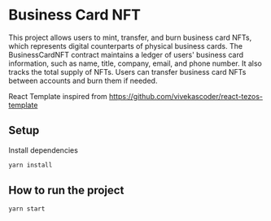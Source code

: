 # Business Card NFT

This project allows users to mint, transfer, and burn business card NFTs, which represents digital counterparts of physical business cards. The BusinessCardNFT contract maintains a ledger of users' business card information, such as name, title, company, email, and phone number. It also tracks the total supply of NFTs. Users can transfer business card NFTs between accounts and burn them if needed.


React Template inspired from https://github.com/vivekascoder/react-tezos-template

## Setup

Install dependencies
```bash
yarn install
```


## How to run the project
```bash
yarn start
```
